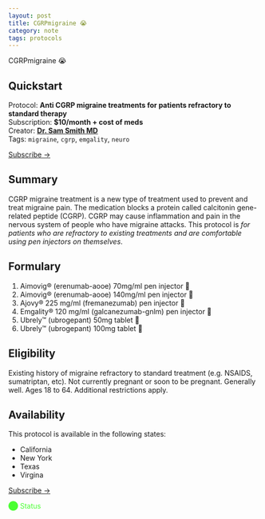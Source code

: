 ```yaml
---
layout: post
title: CGRPmigraine 😭
category: note
tags: protocols
---
```


<p class="largetype">CGRPmigraine 😭 </p>

## Quickstart 

Protocol: **Anti CGRP migraine treatments for patients refractory to standard therapy**  
Subscription: **$10/month + cost of meds**    
Creator: **[Dr. Sam Smith MD](https://github.com/sparanoid/almace-scaffolding)**  
Tags: `migraine`, `cgrp`, `emgality`, `neuro`  

<p class="largetype">
  <a href="{{ '/getting-started.html' | relative_url }}">Subscribe →</a>
</p>

## Summary

CGRP migraine treatment is a new type of treatment used to prevent and treat migraine pain. The medication blocks a protein called calcitonin gene-related peptide (CGRP). CGRP may cause inflammation and pain in the nervous system of people who have migraine attacks. This protocol is *for patients who are refractory to existing treatments and are comfortable using pen injectors on themselves*.

## Formulary 

1. Aimovig® (erenumab-aooe) 70mg/ml pen injector 💉
2. Aimovig® (erenumab-aooe) 140mg/ml pen injector 💉
3. Ajovy® 225 mg/ml (fremanezumab) pen injector 💉
4. Emgality® 120 mg/ml (galcanezumab-gnlm) pen injector 💉
5. Ubrely™ (ubrogepant) 50mg tablet 💊
6. Ubrely™ (ubrogepant) 100mg tablet 💊

## Eligibility 

Existing history of migraine refractory to standard treatment (e.g. NSAIDS, sumatriptan, etc). Not currently pregnant or soon to be pregnant. Generally well. Ages 18 to 64. Additional restrictions apply. 

## Availability

This protocol is available in the following states:

- California
- New York
- Texas
- Virgina

<p class="largetype">
  <a href="{{ '/getting-started.html' | relative_url }}">Subscribe →</a>
</p>

<p style="color: #4AFF33">⬤ Status</p>
